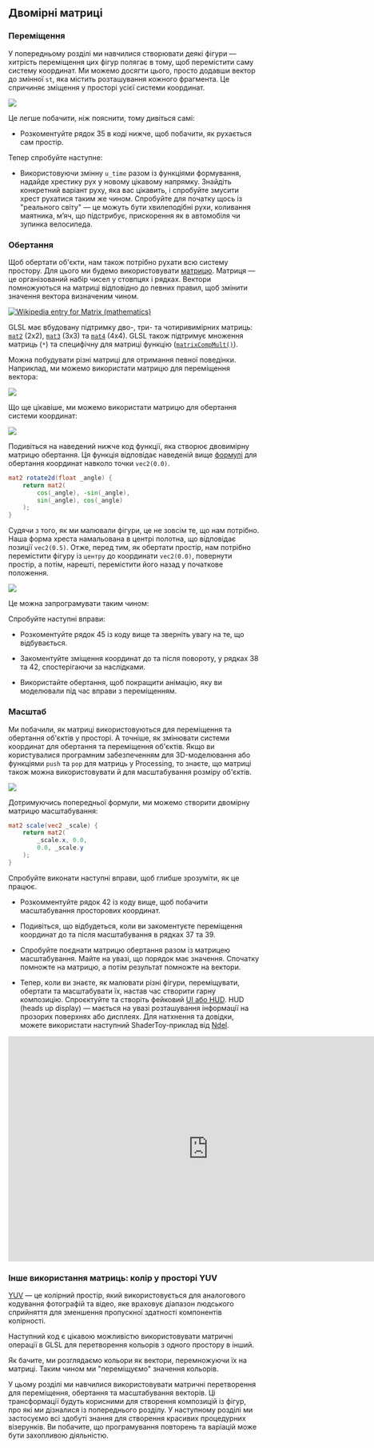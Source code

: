 ## Двомірні матриці

<canvas id="custom" class="canvas" data-fragment-url="matrix.frag"  width="700px" height="200px"></canvas>

### Переміщення

У попередньому розділі ми навчилися створювати деякі фігури — хитрість переміщення цих фігур полягає в тому, щоб перемістити саму систему координат. Ми можемо досягти цього, просто додавши вектор до змінної ```st```, яка містить розташування кожного фрагмента. Це спричиняє зміщення у просторі усієї системи координат.

![](translate.jpg)

Це легше побачити, ніж пояснити, тому дивіться самі:

* Розкоментуйте рядок 35 в коді нижче, щоб побачити, як рухається сам простір.

<div class="codeAndCanvas" data="cross-translate.frag"></div>

Тепер спробуйте наступне:

* Використовуючи змінну ```u_time``` разом із функціями формування, надайде хрестику рух у новому цікавому напрямку. Знайдіть конкретний варіант руху, яка вас цікавить, і спробуйте змусити хрест рухатися таким же чином. Спробуйте для початку щось із "реального світу" — це можуть бути хвилеподібні рухи, коливання маятника, м’яч, що підстрибує, прискорення як в автомобіля чи зупинка велосипеда.

### Обертання

Щоб обертати об'єкти, нам також потрібно рухати всю систему простору. Для цього ми будемо використовувати [матрицю](http://en.wikipedia.org/wiki/Matrix_%28mathematics%29). Матриця — це організований набір чисел у стовпцях і рядках. Вектори помножуються на матриці відповідно до певних правил, щоб змінити значення вектора визначеним чином.

[![Wikipedia entry for Matrix (mathematics) ](matrixes.png)](https://en.wikipedia.org/wiki/Matrix)

GLSL має вбудовану підтримку дво-, три- та чотиривимірних матриць: [```mat2```](../glossary/?lan=ua&search=mat2) (2x2), [```mat3```](../glossary/?lan=ua&search=mat3) (3x3) та [```mat4```](../glossary/?lan=ua&search=mat4) (4x4). GLSL також підтримує множення матриць (```*```) та специфічну для матриці функцію ([```matrixCompMult()```](../glossary/?lan=ua&search=matrixCompMult)).

Можна побудувати різні матриці для отримання певної поведінки. Наприклад, ми можемо використати матрицю для переміщення вектора:

![](3dtransmat.png)

Що ще цікавіше, ми можемо використати матрицю для обертання системи координат:

![](rotmat.png)

Подивіться на наведений нижче код функції, яка створює двовимірну матрицю обертання. Ця функція відповідає наведеній вище [формулі](http://en.wikipedia.org/wiki/Rotation_matrix) для обертання координат навколо точки ```vec2(0.0)```.

```glsl
mat2 rotate2d(float _angle) {
    return mat2(
        cos(_angle), -sin(_angle),
        sin(_angle), cos(_angle)
    );
}
```

Судячи з того, як ми малювали фігури, це не зовсім те, що нам потрібно. Наша форма хреста намальована в центрі полотна, що відповідає позиції ```vec2(0.5)```. Отже, перед тим, як обертати простір, нам потрібно перемістити фігуру із `центру` до координати ```vec2(0.0)```, повернути простір, а потім, нарешті, перемістити його назад у початкове положення.

![](rotate.jpg)

Це можна запрограмувати таким чином:

<div class="codeAndCanvas" data="cross-rotate.frag"></div>

Спробуйте наступні вправи:

* Розкоментуйте рядок 45 із коду вище та зверніть увагу на те, що відбувається.

* Закоментуйте зміщення координат до та після повороту, у рядках 38 та 42, спостерігаючи за наслідками.

* Використайте обертання, щоб покращити анімацію, яку ви моделювали під час вправи з переміщенням.

### Масштаб

Ми побачили, як матриці використовуються для переміщення та обертання об'єктів у просторі. А точніше, як змінювати системи координат для обертання та переміщення об'єктів. Якщо ви користувалися програмним забезпеченням для 3D-моделювання або функціями `push` та `pop` для матриць у Processing, то знаєте, що матриці також можна використовувати й для масштабування розміру об'єктів.

![](scale.png)

Дотримуючись попередньої формули, ми можемо створити двомірну матрицю масштабування:

```glsl
mat2 scale(vec2 _scale) {
    return mat2(
        _scale.x, 0.0,
        0.0, _scale.y
    );
}
```

<div class="codeAndCanvas" data="cross-scale.frag"></div>

Спробуйте виконати наступні вправи, щоб глибше зрозуміти, як це працює.

* Розкомментуйте рядок 42 із коду вище, щоб побачити масштабування просторових координат.

* Подивіться, що відбудеться, коли ви закоментуєте переміщення координат до та після масштабування в рядках 37 та 39.

* Спробуйте поєднати матрицю обертання разом із матрицею масштабування. Майте на увазі, що порядок має значення. Спочатку помножте на матрицю, а потім результат помножте на вектори.

* Тепер, коли ви знаєте, як малювати різні фігури, переміщувати, обертати та масштабувати їх, настав час створити гарну композицію. Спроєктуйте та створіть фейковий [UI або HUD](https://www.pinterest.com/patriciogonzv/huds/). HUD (heads up display) — мається на увазі розташування інформації на прозорих поверхнях або дисплеях. Для натхнення та довідки, можете використати наступний ShaderToy-приклад від [Ndel](https://www.shadertoy.com/user/ndel).

<iframe width="800" height="450" frameborder="0" src="https://www.shadertoy.com/embed/4s2SRt?gui=true&t=10&paused=true" allowfullscreen></iframe>

### Інше використання матриць: колір у просторі YUV

[YUV](http://en.wikipedia.org/wiki/YUV) — це колірний простір, який використовується для аналогового кодування фотографій та відео, яке враховує діапазон людського сприйняття для зменшення пропускної здатності компонентів колірності.

Наступний код є цікавою можливістю використовувати матричні операції в GLSL для перетворення кольорів з одного простору в інший.

<div class="codeAndCanvas" data="yuv.frag"></div>

Як бачите, ми розглядаємо кольори як вектори, перемножуючи їх на матриці. Таким чином ми "переміщуємо" значення кольорів.

У цьому розділі ми навчилися використовувати матричні перетворення для переміщення, обертання та масштабування векторів. Ці трансформації будуть корисними для створення композицій із фігур, про які ми дізналися із попереднього розділу. У наступному розділі ми застосуємо всі здобуті знання для створення красивих процедурних візерунків. Ви побачите, що програмування повторень та варіацій може бути захопливою діяльністю.
